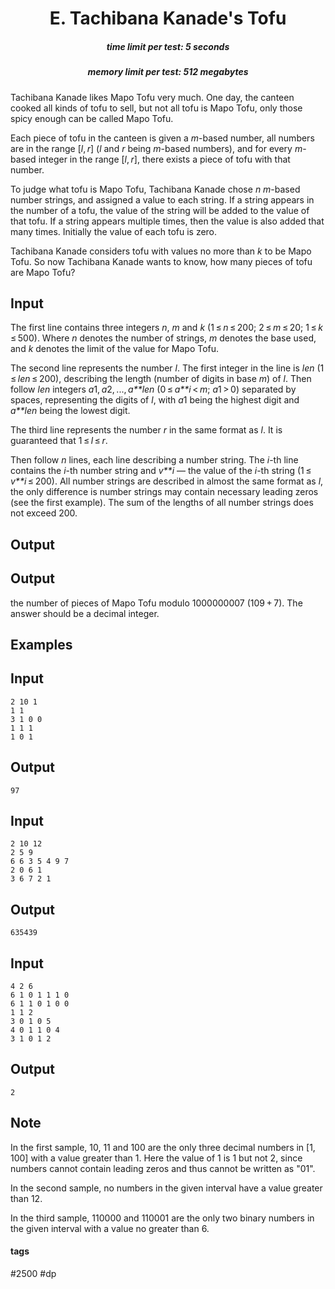 <h1 style='text-align: center;'> E. Tachibana Kanade's Tofu</h1>

<h5 style='text-align: center;'>time limit per test: 5 seconds</h5>
<h5 style='text-align: center;'>memory limit per test: 512 megabytes</h5>

Tachibana Kanade likes Mapo Tofu very much. One day, the canteen cooked all kinds of tofu to sell, but not all tofu is Mapo Tofu, only those spicy enough can be called Mapo Tofu.

Each piece of tofu in the canteen is given a *m*-based number, all numbers are in the range [*l*, *r*] (*l* and *r* being *m*-based numbers), and for every *m*-based integer in the range [*l*, *r*], there exists a piece of tofu with that number.

To judge what tofu is Mapo Tofu, Tachibana Kanade chose *n* *m*-based number strings, and assigned a value to each string. If a string appears in the number of a tofu, the value of the string will be added to the value of that tofu. If a string appears multiple times, then the value is also added that many times. Initially the value of each tofu is zero.

Tachibana Kanade considers tofu with values no more than *k* to be Mapo Tofu. So now Tachibana Kanade wants to know, how many pieces of tofu are Mapo Tofu?

## Input

The first line contains three integers *n*, *m* and *k* (1 ≤ *n* ≤ 200; 2 ≤ *m* ≤ 20; 1 ≤ *k* ≤ 500). Where *n* denotes the number of strings, *m* denotes the base used, and *k* denotes the limit of the value for Mapo Tofu.

The second line represents the number *l*. The first integer in the line is *len* (1 ≤ *len* ≤ 200), describing the length (number of digits in base *m*) of *l*. Then follow *len* integers *a*1, *a*2, ..., *a**len* (0 ≤ *a**i* < *m*; *a*1 > 0) separated by spaces, representing the digits of *l*, with *a*1 being the highest digit and *a**len* being the lowest digit.

The third line represents the number *r* in the same format as *l*. It is guaranteed that 1 ≤ *l* ≤ *r*.

Then follow *n* lines, each line describing a number string. The *i*-th line contains the *i*-th number string and *v**i* — the value of the *i*-th string (1 ≤ *v**i* ≤ 200). All number strings are described in almost the same format as *l*, the only difference is number strings may contain necessary leading zeros (see the first example). The sum of the lengths of all number strings does not exceed 200.

## Output

## Output

 the number of pieces of Mapo Tofu modulo 1000000007 (109 + 7). The answer should be a decimal integer.

## Examples

## Input


```
2 10 1  
1 1  
3 1 0 0  
1 1 1  
1 0 1  

```
## Output


```
97  

```
## Input


```
2 10 12  
2 5 9  
6 6 3 5 4 9 7  
2 0 6 1  
3 6 7 2 1  

```
## Output


```
635439  

```
## Input


```
4 2 6  
6 1 0 1 1 1 0  
6 1 1 0 1 0 0  
1 1 2  
3 0 1 0 5  
4 0 1 1 0 4  
3 1 0 1 2  

```
## Output


```
2  

```
## Note

In the first sample, 10, 11 and 100 are the only three decimal numbers in [1, 100] with a value greater than 1. Here the value of 1 is 1 but not 2, since numbers cannot contain leading zeros and thus cannot be written as "01".

In the second sample, no numbers in the given interval have a value greater than 12.

In the third sample, 110000 and 110001 are the only two binary numbers in the given interval with a value no greater than 6.



#### tags 

#2500 #dp 